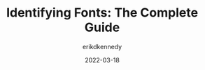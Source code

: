 ---
author: erikdkennedy
date: 2022-03-18
tags:
  - guides
  - fonts
  - typography
target_url: https://learnui.design/blog/identifying-fonts.html
title: "Identifying Fonts: The Complete Guide"
---